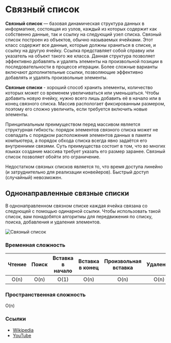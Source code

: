 # Связный список

**Связный список** — базовая динамическая структура данных в информатике, состоящая из узлов, каждый из которых содержит как собственно 
данные, так и ссылку на следующий узел списка. Связный список построен из объектов, обычно называемых ячейками. Этот класс содержит все 
данные, которые должны храниться в списке, и ссылку на другую ячейку. Ссылка представляет собой справку или указатель на объект такого 
же класса. Данная структура позволяет эффективно добавлять и удалять элементы на произвольной позиции в последовательности в процессе 
итерации. Более сложные варианты включают дополнительные ссылки, позволяющие эффективно добавлять и удалять произвольные элементы.

**Связные списки** - хороший способ хранить элементы, количество которых может со временем увеличиваться или уменьшаться. Чтобы 
добавить новую ячейку, нужно всего лишь добавить её в начало или в конец связного списка. Массив распологает фиксированным размером, 
поэтому его сложно увеличить, если требуется включить новые элементы.

Принципиальным преимуществом перед массивом является структурная гибкость: порядок элементов связного списка может не совпадать с 
порядком расположения элементов данных в памяти компьютера, а порядок обхода списка всегда явно задаётся его внутренними связями. Суть 
преимущества состоит в том, что во многих языках создание массива требует указать его размер заранее. Связный список позволяет обойти 
это ограничение.

Недостатком связных списков является то, что время доступа линейно (и затруднительно для реализации конвейеров). Быстрый доступ
(случайный) невозможен.


## Однонаправленные связные списки

В однонаправленном связном списке каждая ячейка связана со следующей с помощью одинарной ссылки. Чтобы использовать такой список, вам 
понадобятся алгоритмы для передвижения по списку, поиска, добавления и удаления элементов.

![Связный список](https://upload.wikimedia.org/wikipedia/commons/6/6d/Singly-linked-list.svg)

### Временная сложность

|   Чтение   |   Поиск   | Вставка в начало | Вставка в конец | Произвольная вставка |   Удаление   |
| :--------: | :-------: | :--------------: | :-------------: | :------------------: | :----------: |
|    O(n)    |    O(n)   |       O(1)       |       O(n)      |         O(n)         |     O(n)     |

### Пространственная сложность

O(n)

### Ссылки

- [Wikipedia](https://ru.wikipedia.org/wiki/%D0%A1%D0%B2%D1%8F%D0%B7%D0%BD%D1%8B%D0%B9_%D1%81%D0%BF%D0%B8%D1%81%D0%BE%D0%BA)
- [YouTube](https://www.youtube.com/watch?v=KTpOalDwBjg)